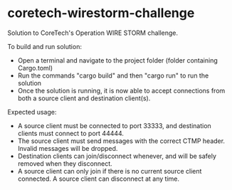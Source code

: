 # coretech-wirestorm-challenge
Solution to CoreTech's Operation WIRE STORM challenge.

To build and run solution:
  - Open a terminal and navigate to the project folder (folder containing Cargo.toml)
  - Run the commands "cargo build" and then "cargo run" to run the solution
  - Once the solution is running, it is now able to accept connections from both a source client and destination client(s).

Expected usage:
  - A source client must be connected to port 33333, and destination clients must connect to port 44444.
  - The source client must send messages with the correct CTMP header. Invalid messages will be dropped.
  - Destination clients can join/disconnect whenever, and will be safely removed when they disconnect.
  - A source client can only join if there is no current source client connected. A source client can disconnect at any time.
